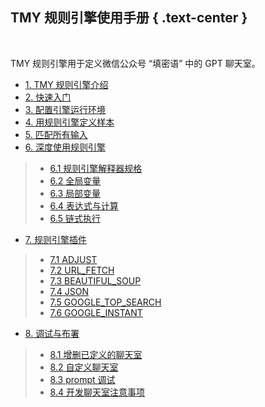 TMY 规则引擎使用手册 { .text-center }
------------------

&nbsp;

TMY 规则引擎用于定义微信公众号 “填密语” 中的 GPT 聊天室。

- [1. TMY 规则引擎介绍](#1)
- [2. 快速入门](#2)
- [3. 配置引擎运行环境](#3)
- [4. 用规则引擎定义样本](#4)
- [5. 匹配所有输入](#5)
- [6. 深度使用规则引擎](#6)

 > - [6.1 规则引擎解释器规格](#6.1)
 > - [6.2 全局变量](#6.2)
 > - [6.3 局部变量](#6.3)
 > - [6.4 表达式与计算](#6.4)
 > - [6.5 链式执行](#6.5)

- [7. 规则引擎插件](#7)

 > - [7.1 ADJUST](#7.1)
 > - [7.2 URL_FETCH](#7.2)
 > - [7.3 BEAUTIFUL_SOUP](#7.3)
 > - [7.4 JSON](#7.4)
 > - [7.5 GOOGLE_TOP_SEARCH](#7.5)
 > - [7.6 GOOGLE_INSTANT](#7.6)

- [8. 调试与布署](#8)

 > - [8.1 增删已定义的聊天室](#8.1)
 > - [8.2 自定义聊天室](#8.2)
 > - [8.3 prompt 调试](#8.3)
 > - [8.4 开发聊天室注意事项](#8.4)
